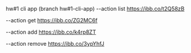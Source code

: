 hw#1 cli app (branch hw#1-cli-app)
--action list
https://ibb.co/t2Q58zB

--action get
https://ibb.co/ZG2MC6f

--action add
https://ibb.co/k4rp8ZT

--action remove
https://ibb.co/3ypYhfJ
